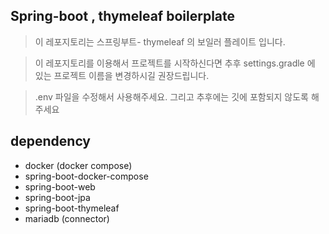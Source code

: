 ## Spring-boot , thymeleaf boilerplate

> 이 레포지토리는 스프링부트- thymeleaf 의 보일러 플레이트 입니다.

> 이 레포지토리를 이용해서 프로젝트를 시작하신다면 추후 settings.gradle 에 있는 프로젝트 이름을 변경하시길 권장드립니다.

> .env 파일을 수정해서 사용해주세요. 그리고 추후에는 깃에 포함되지 않도록 해주세요
## dependency

- docker (docker compose)
- spring-boot-docker-compose
- spring-boot-web
- spring-boot-jpa
- spring-boot-thymeleaf
- mariadb (connector)


